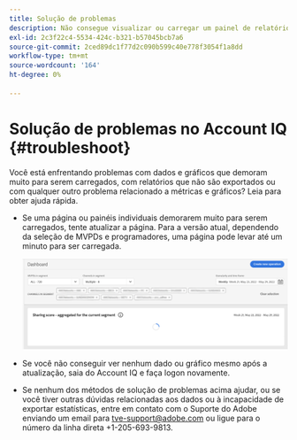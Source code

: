 ```yaml
---
title: Solução de problemas
description: Não consegue visualizar ou carregar um painel de relatórios? Ou não consegue exportar um relatório? Entenda como resolver os problemas encontrados com frequência no produto.
exl-id: 2c3f22c4-5534-424c-b321-b57045bcb7a6
source-git-commit: 2ced89dc1f77d2c090b599c40e778f3054f1a8dd
workflow-type: tm+mt
source-wordcount: '164'
ht-degree: 0%

---
```


# Solução de problemas no Account IQ {#troubleshoot}

Você está enfrentando problemas com dados e gráficos que demoram muito para serem carregados, com relatórios que não são exportados ou com qualquer outro problema relacionado a métricas e gráficos? Leia para obter ajuda rápida.

* Se uma página ou painéis individuais demorarem muito para serem carregados, tente atualizar a página. Para a versão atual, dependendo da seleção de MVPDs e programadores, uma página pode levar até um minuto para ser carregada.

  ![](assets/troubleshoot.png)

* Se você não conseguir ver nenhum dado ou gráfico mesmo após a atualização, saia do Account IQ e faça logon novamente.

* Se nenhum dos métodos de solução de problemas acima ajudar, ou se você tiver outras dúvidas relacionadas aos dados ou à incapacidade de exportar estatísticas, entre em contato com o Suporte do Adobe enviando um email para tve-support@adobe.com ou ligue para o número da linha direta +1-205-693-9813.
